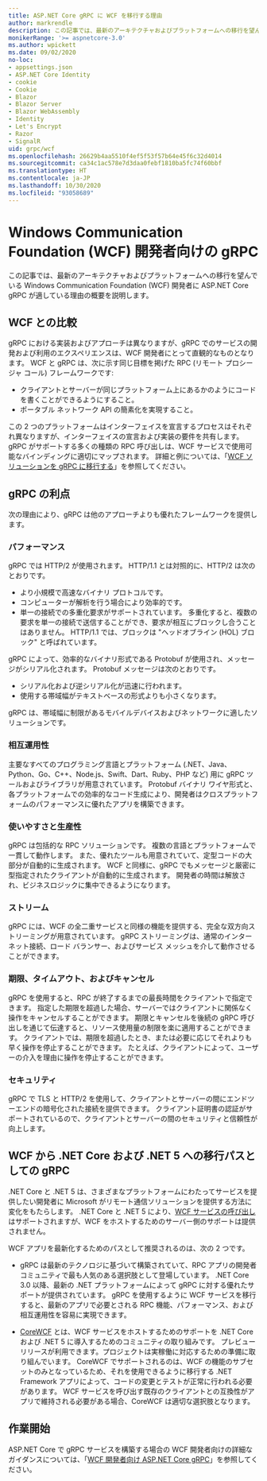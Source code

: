 ```yaml
---
title: ASP.NET Core gRPC に WCF を移行する理由
author: markrendle
description: この記事では、最新のアーキテクチャおよびプラットフォームへの移行を望んでいる Windows Communication Foundation (WCF) 開発者に ASP.NET Core gRPC が適している理由の概要を説明します。
monikerRange: '>= aspnetcore-3.0'
ms.author: wpickett
ms.date: 09/02/2020
no-loc:
- appsettings.json
- ASP.NET Core Identity
- cookie
- Cookie
- Blazor
- Blazor Server
- Blazor WebAssembly
- Identity
- Let's Encrypt
- Razor
- SignalR
uid: grpc/wcf
ms.openlocfilehash: 26629b4aa5510f4ef5f53f57b64e45f6c32d4014
ms.sourcegitcommit: ca34c1ac578e7d3daa0febf1810ba5fc74f60bbf
ms.translationtype: HT
ms.contentlocale: ja-JP
ms.lasthandoff: 10/30/2020
ms.locfileid: "93058689"
---
```

# <a name="grpc-for-windows-communication-foundation-wcf-developers"></a>Windows Communication Foundation (WCF) 開発者向けの gRPC

この記事では、最新のアーキテクチャおよびプラットフォームへの移行を望んでいる Windows Communication Foundation (WCF) 開発者に ASP.NET Core gRPC が適している理由の概要を説明します。

## <a name="comparison-to-wcf"></a>WCF との比較

gRPC における実装およびアプローチは異なりますが、gRPC でのサービスの開発および利用のエクスペリエンスは、WCF 開発者にとって直観的なものとなります。 WCF と gRPC は、次に示す同じ目標を掲げた RPC (リモート プロシージャ コール) フレームワークです:

* クライアントとサーバーが同じプラットフォーム上にあるかのようにコードを書くことができるようにすること。
* ポータブル ネットワーク API の簡素化を実現すること。

この 2 つのプラットフォームはインターフェイスを宣言するプロセスはそれぞれ異なりますが、インターフェイスの宣言および実装の要件を共有します。 gRPC がサポートする多くの種類の RPC 呼び出しは、WCF サービスで使用可能なバインディングに適切にマップされます。 詳細と例については、「[WCF ソリューションを gRPC に移行する](/dotnet/architecture/grpc-for-wcf-developers/migrate-wcf-to-grpc)」を参照してください。

## <a name="benefits-of-grpc"></a>gRPC の利点

次の理由により、gRPC は他のアプローチよりも優れたフレームワークを提供します。

### <a name="performance"></a>パフォーマンス

gRPC では HTTP/2 が使用されます。 HTTP/1.1 とは対照的に、HTTP/2 は次のとおりです。

* より小規模で高速なバイナリ プロトコルです。
* コンピューターが解析を行う場合により効率的です。
* 単一の接続での多重化要求がサポートされています。 多重化すると、複数の要求を単一の接続で送信することができ、要求が相互にブロックし合うことはありません。 HTTP/1.1 では、ブロックは "ヘッドオブライン (HOL) ブロック" と呼ばれています。

gRPC によって、効率的なバイナリ形式である Protobuf が使用され、メッセージがシリアル化されます。 Protobuf メッセージは次のとおりです。
* シリアル化および逆シリアル化が迅速に行われます。
* 使用する帯域幅がテキストベースの形式よりも小さくなります。 

gRPC は、帯域幅に制限があるモバイルデバイスおよびネットワークに適したソリューションです。

### <a name="interoperability"></a>相互運用性

主要なすべてのプログラミング言語とプラットフォーム (.NET、Java、Python、Go、C++、Node.js、Swift、Dart、Ruby、PHP など) 用に gRPC ツールおよびライブラリが用意されています。 Protobuf バイナリ ワイヤ形式と、各プラットフォームでの効率的なコード生成により、開発者はクロスプラットフォームのパフォーマンスに優れたアプリを構築できます。

### <a name="usability-and-productivity"></a>使いやすさと生産性

gRPC は包括的な RPC ソリューションです。 複数の言語とプラットフォームで一貫して動作します。 また、優れたツールも用意されていて、定型コードの大部分が自動的に生成されます。 WCF と同様に、gRPC でもメッセージと厳密に型指定されたクライアントが自動的に生成されます。 開発者の時間は解放され、ビジネスロジックに集中できるようになります。

### <a name="streaming"></a>ストリーム

gRPC には、WCF の全二重サービスと同様の機能を提供する、完全な双方向ストリーミングが用意されています。 gRPC ストリーミングは、通常のインターネット接続、ロード バランサー、およびサービス メッシュを介して動作させることができます。

### <a name="deadlines-timeouts-and-cancellation"></a>期限、タイムアウト、およびキャンセル

gRPC を使用すると、RPC が終了するまでの最長時間をクライアントで指定できます。 指定した期限を超過した場合、サーバーではクライアントに関係なく操作をキャンセルすることができます。 期限とキャンセルを後続の gRPC 呼び出しを通じて伝達すると、リソース使用量の制限を楽に適用することができます。 クライアントでは、期限を超過したとき、または必要に応じてそれよりも早く操作を停止することができます。 たとえば、クライアントによって、ユーザーの介入を理由に操作を停止することができます。

### <a name="security"></a>セキュリティ

gRPC で TLS と HTTP/2 を使用して、クライアントとサーバーの間にエンドツーエンドの暗号化された接続を提供できます。 クライアント証明書の認証がサポートされているので、クライアントとサーバーの間のセキュリティと信頼性が向上します。

## <a name="grpc-as-a-migration-path-for-wcf-to-net-core-and-net-5"></a>WCF から .NET Core および .NET 5 への移行パスとしての gRPC

.NET Core と .NET 5 は、さまざまなプラットフォームにわたってサービスを提供したい開発者に Microsoft がリモート通信ソリューションを提供する方法に変化をもたらします。 .NET Core と .NET 5 により、[WCF サービスの呼び出し](/dotnet/core/additional-tools/wcf-web-service-reference-guide)はサポートされますが、WCF をホストするためのサーバー側のサポートは提供されません。

WCF アプリを最新化するためのパスとして推奨されるのは、次の 2 つです。

* gRPC は最新のテクノロジに基づいて構築されていて、RPC アプリの開発者コミュニティで最も人気のある選択肢として登場しています。 .NET Core 3.0 以降、最新の .NET プラットフォームによって gRPC に対する優れたサポートが提供されています。 gRPC を使用するように WCF サービスを移行すると、最新のアプリで必要とされる RPC 機能、パフォーマンス、および相互運用性を容易に実現できます。

* [CoreWCF](https://github.com/CoreWCF/CoreWCF) とは、WCF サービスをホストするためのサポートを .NET Core および .NET 5 に導入するためのコミュニティの取り組みです。 プレビュー リリースが利用できます。プロジェクトは実稼働に対応するための準備に取り組んでいます。 CoreWCF でサポートされるのは、WCF の機能のサブセットのみとなっているため、それを使用できるように移行する .NET Framework アプリによって、コードの変更とテストが正常に行われる必要があります。 WCF サービスを呼び出す既存のクライアントとの互換性がアプリで維持される必要がある場合、CoreWCF は適切な選択肢となります。

## <a name="get-started"></a>作業開始

ASP.NET Core で gRPC サービスを構築する場合の WCF 開発者向けの詳細なガイダンスについては、「[WCF 開発者向け ASP.NET Core gRPC](/dotnet/architecture/grpc-for-wcf-developers)」を参照してください。
